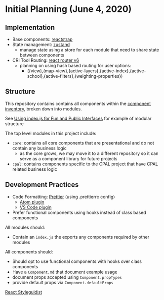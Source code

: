 # Initial Planning (June 4, 2020)

## Implementation

- Base components:
  [reactstrap](https://reactstrap.github.io/)
- State management:
  [zustand](https://github.com/react-spring/zustand)
  - manage state using a store for each module that need to
    share state between components
- CRI Tool Routing:
  [react router v6](https://reacttraining.com/blog/react-router-v6-pre/)
  - planning on using hash based routing for user options:
    - ({view},{map-view},{active-layers},{active-index},{active-school},{active-filters},{weighting-properties})

## Structure

This repository contains contains all components within the
[component inventory](https://www.figma.com/file/GJkqaXccxuF4Lt776dEwHG/CPAL?node-id=46%3A410),
broken down into modules.

See
[Using index.js for Fun and Public Interfaces](https://alligator.io/react/index-js-public-interfaces/)
for example of modular structure

The top level modules in this project include:

- `core`: contains all core components that are
  presentational and do not contain any business logic
  - as the core grows, we may move it to a different
    repository so it can serve as a component library for
    future projects
- `cpal`: contains components specific to the CPAL project
  that have CPAL related business logic

## Development Practices

- Code Formatting: [Prettier](https://prettier.io/) (using
  .prettierrc config)
  - [Atom plugin](https://atom.io/packages/prettier-atom)
  - [VS Code plugin](https://marketplace.visualstudio.com/items?itemName=esbenp.prettier-vscode)
- Prefer functional components using hooks instead of class
  based components

All modules should:

- Contain an `index.js` the exports any components required
  by other modules

All components should:

- Should opt to use functional components with hooks over
  class components
- Have a `Component.md` that document example usage
- document props accepted using `Component.propTypes`
- provide default props via `Component.defaultProps`

[React Styleguidist](https://react-styleguidist.js.org/)

